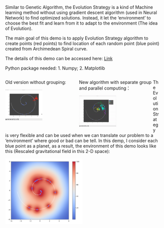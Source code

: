 Similar to Genetic Algorithm, the Evolution Strategy is a kind of Machine learning method without using gradient descent algorithm (used in Neural Network) to find optimized solutions. Instead, it let the ‘environment’ to choose the best fit and learn from it to adapt to the environment (The idea of Evolution). 

The main goal of this demo is to apply Evolution Strategy algorithm to create points (red points) to find location of each random point (blue point) created from Archimedean Spiral curve.

The details of this demo can be accessed here: <a href = 'Evolution Strategy Algorithm and You.pdf'>Link</a>

Python package needed: 1. Numpy; 2. Matplotlib

<div style="overflow:hidden; width:98%;">
<div style="float: left; width: 48%;">

Old version without grouping:


<a><img src="Gif&Images/ES_FirstVersion.gif" width = 50% position = 'ralative'></a>
</div>

<div style="float: left; width: 48%;">

New algorithm with separate group and parallel computing：


<a><img src="Gif&Images/ES_WithGroup.gif" width = 50% position = 'ralative'></a>
</div>

The Evolution Strategy is very flexible and can be used when we can translate our problem to a ‘environment’ where good or bad can be tell. In this demp, I consider each blue point as a planet, as a result, the environment of this demo looks like this (Rescaled gravitational field in this 2-D space):


<a><img src="Gif&Images/Environment.png" width = 50% position = 'ralative'></a>

</div>
